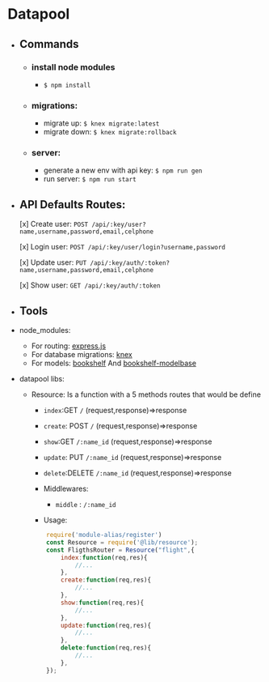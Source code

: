# Datapool

- ## Commands
    - ### install node modules
        - `$ npm install`
    - ### migrations:        
        -  migrate up:  `$ knex migrate:latest`
        -  migrate down:  `$ knex migrate:rollback`
    - ### server:
        - generate a new env with api key: `$ npm run gen`
        - run server: `$ npm run start`

- ## API Defaults Routes:
    [x] Create user: `POST /api/:key/user?name,username,password,email,celphone` 

    [x] Login user: `POST /api/:key/user/login?username,password`

    [x] Update user: `PUT /api/:key/auth/:token?name,username,password,email,celphone`

    [x] Show user: `GET /api/:key/auth/:token`


- ## Tools

- node_modules:
    - For routing: [express.js](http://expressjs.com/es/api.html)
    - For database migrations: [knex](https://knexjs.org/#Migrations)
    - For models: [bookshelf](https://bookshelfjs.org/tutorials.html) And [bookshelf-modelbase](https://github.com/bsiddiqui/bookshelf-modelbase#usage)

- datapool libs:
    - Resource: Is a function with  a 5 methods routes that would be define 
        - `index`:GET `/` (request,response)=>response
        - `create`: POST `/` (request,response)=>response
        - `show`:GET `/:name_id` (request,response)=>response
        - `update`: PUT `/:name_id` (request,response)=>response
        - `delete`:DELETE `/:name_id` (request,response)=>response

        - Middlewares:
            - `middle` : `/:name_id`

        - Usage:

        ```javascript
            require('module-alias/register')
            const Resource = require('@lib/resource');
            const FligthsRouter = Resource("flight",{
                index:function(req,res){
                    //...
                },
                create:function(req,res){
                    //...
                },
                show:function(req,res){
                    //...
                },
                update:function(req,res){
                    //...
                },
                delete:function(req,res){
                    //...
                },
            });
        ```

    


